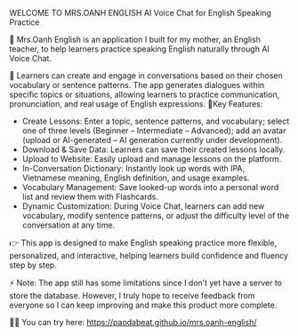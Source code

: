 WELCOME TO MRS.OANH ENGLISH
AI Voice Chat for English Speaking Practice

 🤗 Mrs.Oanh English is an application I built for my mother, an English teacher, to help learners practice speaking English naturally through AI Voice Chat.

 🧐 Learners can create and engage in conversations based on their chosen vocabulary or sentence patterns. The app generates dialogues within specific topics or situations, allowing learners to practice communication, pronunciation, and real usage of English expressions.
 📌Key Features:
  - Create Lessons: Enter a topic, sentence patterns, and vocabulary; select one of three levels (Beginner – Intermediate – Advanced); add an avatar (upload or AI-generated – AI generation currently under development).
  - Download & Save Data: Learners can save their created lessons locally.
  - Upload to Website: Easily upload and manage lessons on the platform.
  - In-Conversation Dictionary: Instantly look up words with IPA, Vietnamese meaning, English definition, and usage examples.
  - Vocabulary Management: Save looked-up words into a personal word list and review them with Flashcards.
  - Dynamic Customization: During Voice Chat, learners can add new vocabulary, modify sentence patterns, or adjust the difficulty level of the conversation at any time.

👉 This app is designed to make English speaking practice more flexible, personalized, and interactive, helping learners build confidence and fluency step by step.

⚡ Note: The app still has some limitations since I don’t yet have a server to store the database. However, I truly hope to receive feedback from everyone so I can keep improving and make this product more complete.

🧑‍💻 You can try here: https://paodabeat.github.io/mrs.oanh-english/
